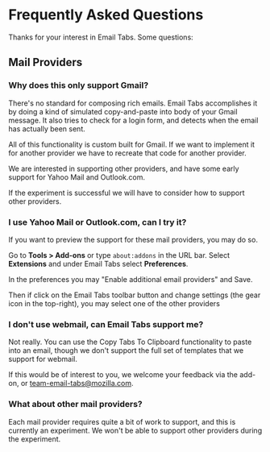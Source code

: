 # Frequently Asked Questions

Thanks for your interest in Email Tabs. Some questions:

## Mail Providers

### Why does this only support Gmail?

There's no standard for composing rich emails. Email Tabs accomplishes it by doing a kind of simulated copy-and-paste into body of your Gmail message. It also tries to check for a login form, and detects when the email has actually been sent.

All of this functionality is custom built for Gmail. If we want to implement it for another provider we have to recreate that code for another provider.

We are interested in supporting other providers, and have some early support for Yahoo Mail and Outlook.com.

If the experiment is successful we will have to consider how to support other providers.

### I use Yahoo Mail or Outlook.com, can I try it?

If you want to preview the support for these mail providers, you may do so.

Go to **Tools > Add-ons** or type `about:addons` in the URL bar. Select **Extensions** and under Email Tabs select **Preferences**.

In the preferences you may "Enable additional email providers" and Save.

Then if click on the Email Tabs toolbar button and change settings (the gear icon in the top-right), you may select one of the other providers

### I don't use webmail, can Email Tabs support me?

Not really. You can use the Copy Tabs To Clipboard functionality to paste into an email, though we don't support the full set of templates that we support for webmail.

If this would be of interest to you, we welcome your feedback via the add-on, or [team-email-tabs@mozilla.com](mailto:team-email-tabs@mozilla.com).

### What about other mail providers?

Each mail provider requires quite a bit of work to support, and this is currently an experiment. We won't be able to support other providers during the experiment.
